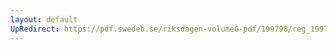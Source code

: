 ```yaml
---
layout: default
UpRedirect: https://pdf.swedeb.se/riksdagen-volumeG-pdf/199798/reg_199798/reg_199798_0396.pdf
---
```

